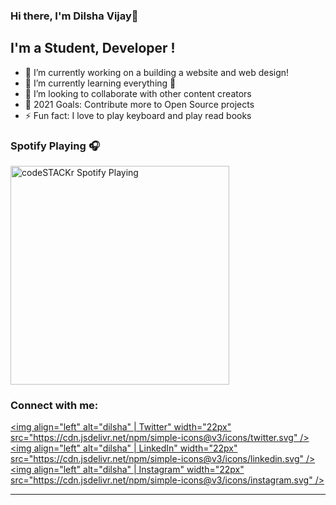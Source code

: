 ### Hi there, I'm Dilsha Vijay👋

## I'm a Student, Developer !

- 🔭 I’m currently working on a building a website and web design!
- 🌱 I’m currently learning everything 🤣
- 👯 I’m looking to collaborate with other content creators
- 🥅 2021 Goals: Contribute more to Open Source projects
- ⚡ Fun fact: I love to play keyboard and play read books

### Spotify Playing 🎧

[<img src="https://now-playing-codestackr.vercel.app/api/spotify-playing" alt="codeSTACKr Spotify Playing" width="350" />](https://open.spotify.com/user/swyqyimdc12jajde4vpwd2x1b)

### Connect with me:

[<img align="left" alt="dilsha" | Twitter" width="22px" src="https://cdn.jsdelivr.net/npm/simple-icons@v3/icons/twitter.svg" />][twitter]
[<img align="left" alt="dilsha" | LinkedIn" width="22px" src="https://cdn.jsdelivr.net/npm/simple-icons@v3/icons/linkedin.svg" />][linkedin]
[<img align="left" alt="dilsha" | Instagram" width="22px" src="https://cdn.jsdelivr.net/npm/simple-icons@v3/icons/instagram.svg" />][instagram]

---


[twitter]: https://twitter.com/dilshavijay
[instagram]: https://www.instagram.com/quotes_for_life_motive/
[linkedin]: https://www.linkedin.com/in/dilsha-vijay-381ba718a/
